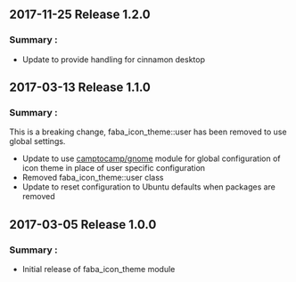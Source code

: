 ## 2017-11-25 Release 1.2.0
### Summary :

* Update to provide handling for cinnamon desktop

## 2017-03-13 Release 1.1.0
### Summary :

This is a breaking change, faba_icon_theme::user has been removed to use global settings.

* Update to use [camptocamp/gnome](https://github.com/camptocamp/puppet-gnome) module for global configuration of icon theme in place of user specific configuration
* Removed faba_icon_theme::user class
* Update to reset configuration to Ubuntu defaults when packages are removed

## 2017-03-05 Release 1.0.0
### Summary :

* Initial release of faba_icon_theme module
